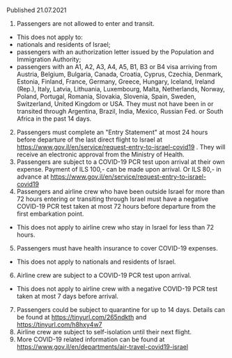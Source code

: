 Published 21.07.2021
1. Passengers are not allowed to enter and transit.
- This does not apply to:
- nationals and residents of Israel;
- passengers with an authorization letter issued by the Population and Immigration Authority;
- passengers with an A1, A2, A3, A4, A5, B1, B3 or B4 visa arriving from Austria, Belgium, Bulgaria, Canada, Croatia, Cyprus, Czechia, Denmark, Estonia, Finland, France, Germany, Greece, Hungary, Iceland, Ireland (Rep.), Italy, Latvia, Lithuania, Luxembourg, Malta, Netherlands, Norway, Poland, Portugal, Romania, Slovakia, Slovenia, Spain, Sweden, Switzerland, United Kingdom or USA. They must not have been in or transited through Argentina, Brazil, India, Mexico, Russian Fed. or South Africa in the past 14 days.
2. Passengers must complete an "Entry Statement" at most 24 hours before departure of the last direct flight to Israel at <a href="https://www.gov.il/en/service/request-entry-to-israel-covid19">https://www.gov.il/en/service/request-entry-to-israel-covid19</a> . They will receive an electronic approval from the Ministry of Health.
3. Passengers are subject to a COVID-19 PCR test upon arrival at their own expense. Payment of ILS 100,- can be made upon arrival. Or ILS 80,- in advance at <a href="https://www.gov.il/en/service/request-entry-to-israel-covid19">https://www.gov.il/en/service/request-entry-to-israel-covid19</a> 
4. Passengers and airline crew who have been outside Israel for more than 72 hours entering or transiting through Israel must have a negative COVID-19 PCR test taken at most 72 hours before departure from the first embarkation point.
- This does not apply to airline crew who stay in Israel for less than 72 hours.
5. Passengers must have health insurance to cover COVID-19 expenses.
- This does not apply to nationals and residents of Israel.
6. Airline crew are subject to a COVID-19 PCR test upon arrival.
- This does not apply to airline crew with a negative COVID-19 PCR test taken at most 7 days before arrival. 
7. Passengers could be subject to quarantine for up to 14 days. Details can be found at <a href="https://tinyurl.com/265ndkth">https://tinyurl.com/265ndkth</a> and <a href="https://tinyurl.com/h8hxy4w7">https://tinyurl.com/h8hxy4w7</a> 
8. Airline crew are subject to self-isolation until their next flight.
9. More COVID-19 related information can be found at <a href="https://www.gov.il/en/departments/air-travel-covid19-israel">https://www.gov.il/en/departments/air-travel-covid19-israel</a> 


